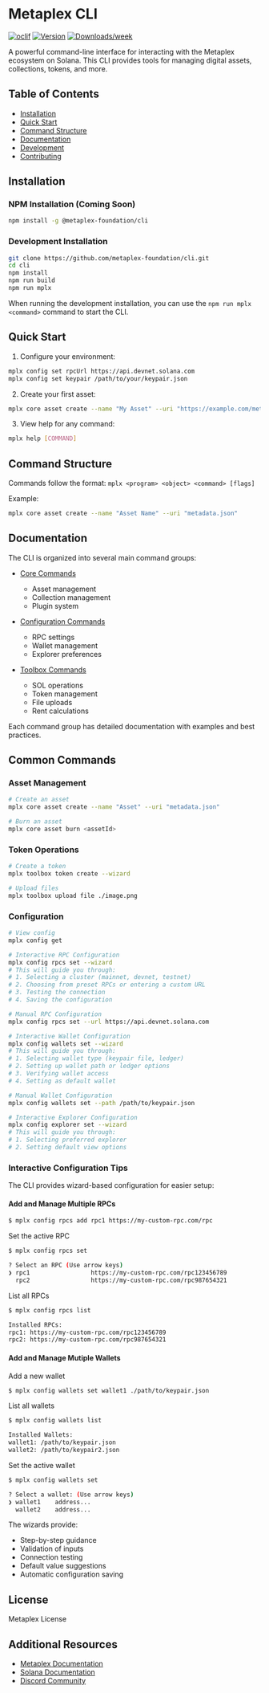 # Metaplex CLI

[![oclif](https://img.shields.io/badge/cli-oclif-brightgreen.svg)](https://oclif.io)
[![Version](https://img.shields.io/npm/v/cli.svg)](https://npmjs.org/package/cli)
[![Downloads/week](https://img.shields.io/npm/dw/cli.svg)](https://npmjs.org/package/cli)

A powerful command-line interface for interacting with the Metaplex ecosystem on Solana. This CLI provides tools for managing digital assets, collections, tokens, and more.

## Table of Contents

- [Installation](#installation)
- [Quick Start](#quick-start)
- [Command Structure](#command-structure)
- [Documentation](#documentation)
- [Development](#development)
- [Contributing](#contributing)

## Installation

### NPM Installation (Coming Soon)
```sh
npm install -g @metaplex-foundation/cli
```

### Development Installation
```sh
git clone https://github.com/metaplex-foundation/cli.git
cd cli
npm install
npm run build
npm run mplx
```

When running the development installation, you can use the `npm run mplx <command>` command to start the CLI.

## Quick Start

1. Configure your environment:
```sh
mplx config set rpcUrl https://api.devnet.solana.com
mplx config set keypair /path/to/your/keypair.json
```

2. Create your first asset:
```sh
mplx core asset create --name "My Asset" --uri "https://example.com/metadata.json"
```

3. View help for any command:
```sh
mplx help [COMMAND]
```

## Command Structure

Commands follow the format: `mplx <program> <object> <command> [flags]`

Example:
```sh
mplx core asset create --name "Asset Name" --uri "metadata.json"
```

## Documentation

The CLI is organized into several main command groups:

- [Core Commands](docs/core.md)
  - Asset management
  - Collection management
  - Plugin system

- [Configuration Commands](docs/config.md)
  - RPC settings
  - Wallet management
  - Explorer preferences

- [Toolbox Commands](docs/toolbox.md)
  - SOL operations
  - Token management
  - File uploads
  - Rent calculations

Each command group has detailed documentation with examples and best practices.

## Common Commands

### Asset Management
```sh
# Create an asset
mplx core asset create --name "Asset" --uri "metadata.json"

# Burn an asset
mplx core asset burn <assetId>
```

### Token Operations
```sh
# Create a token
mplx toolbox token create --wizard

# Upload files
mplx toolbox upload file ./image.png
```

### Configuration
```sh
# View config
mplx config get

# Interactive RPC Configuration
mplx config rpcs set --wizard
# This will guide you through:
# 1. Selecting a cluster (mainnet, devnet, testnet)
# 2. Choosing from preset RPCs or entering a custom URL
# 3. Testing the connection
# 4. Saving the configuration

# Manual RPC Configuration
mplx config rpcs set --url https://api.devnet.solana.com

# Interactive Wallet Configuration
mplx config wallets set --wizard
# This will guide you through:
# 1. Selecting wallet type (keypair file, ledger)
# 2. Setting up wallet path or ledger options
# 3. Verifying wallet access
# 4. Setting as default wallet

# Manual Wallet Configuration
mplx config wallets set --path /path/to/keypair.json

# Interactive Explorer Configuration
mplx config explorer set --wizard
# This will guide you through:
# 1. Selecting preferred explorer
# 2. Setting default view options
```

### Interactive Configuration Tips

The CLI provides wizard-based configuration for easier setup:

#### Add and Manage Multiple RPCs
```sh
$ mplx config rpcs add rpc1 https://my-custom-rpc.com/rpc
```

Set the active RPC
```sh
$ mplx config rpcs set

? Select an RPC (Use arrow keys)
❯ rpc1                 https://my-custom-rpc.com/rpc123456789
  rpc2                 https://my-custom-rpc.com/rpc987654321
```

List all RPCs
```sh
$ mplx config rpcs list

Installed RPCs:
rpc1: https://my-custom-rpc.com/rpc123456789
rpc2: https://my-custom-rpc.com/rpc987654321
```

#### Add and Manage Mutiple Wallets
Add a new wallet
```sh
$ mplx config wallets set wallet1 ./path/to/keypair.json
```

List all wallets
```sh
$ mplx config wallets list

Installed Wallets:
wallet1: /path/to/keypair.json
wallet2: /path/to/keypair2.json
```

Set the active wallet
```sh
$ mplx config wallets set

? Select a wallet: (Use arrow keys)
❯ wallet1    address...
  wallet2    address...
```



The wizards provide:
- Step-by-step guidance
- Validation of inputs
- Connection testing
- Default value suggestions
- Automatic configuration saving

## License

Metaplex License

## Additional Resources

- [Metaplex Documentation](https://docs.metaplex.com)
- [Solana Documentation](https://docs.solana.com)
- [Discord Community](https://discord.gg/metaplex)
